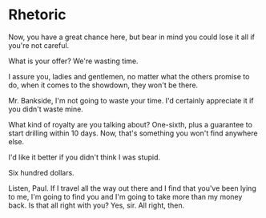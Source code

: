 # Rhetoric

Now, you have a great chance here, but bear in mind you could lose it all if you're not careful.

What is your offer? We're wasting time.

I assure you, ladies and gentlemen, no matter what the others promise to do, when it comes to the showdown, they won't be there.

Mr. Bankside, I'm not going to waste your time. I'd certainly appreciate it if you didn't waste mine.

What kind of royalty are you talking about?
One-sixth, plus a guarantee to start drilling within 10 days.
Now, that's something you won't find anywhere else.

I'd like it better if you didn't think I was stupid.

Six hundred dollars.

Listen, Paul.
If I travel all the way out there and I find that you've been lying to me, I'm going to find you and I'm going to take more than my money back. Is that all right with you?
Yes, sir.
All right, then.